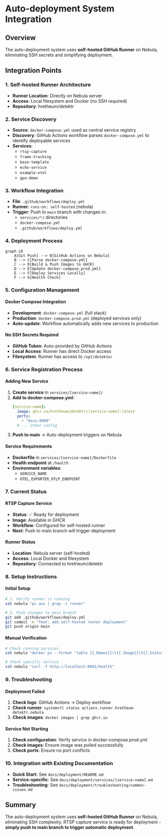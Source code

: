 # Auto-deployment System Integration

## Overview
The auto-deployment system uses **self-hosted GitHub Runner** on Nebula, eliminating SSH secrets and simplifying deployment.

## Integration Points

### 1. **Self-hosted Runner Architecture**
- **Runner Location**: Directly on Nebula server
- **Access**: Local filesystem and Docker (no SSH required)
- **Repository**: hretheum/detektr

### 2. **Service Discovery**
- **Source**: `docker-compose.yml` used as central service registry
- **Discovery**: GitHub Actions workflow parses `docker-compose.yml` to identify deployable services
- **Services**:
  - `rtsp-capture`
  - `frame-tracking`
  - `base-template`
  - `echo-service`
  - `example-otel`
  - `gpu-demo`

### 3. **Workflow Integration**
- **File**: `.github/workflows/deploy.yml`
- **Runner**: `runs-on: self-hosted` (nebula)
- **Trigger**: Push to `main` branch with changes in:
  - `services/*/` directories
  - `docker-compose.yml`
  - `.github/workflows/deploy.yml`

### 4. **Deployment Process**
```mermaid
graph LR
    A[Git Push] --> B[GitHub Actions on Nebula]
    B --> C[Parse docker-compose.yml]
    C --> D[Build & Push Images to GHCR]
    D --> E[Update docker-compose.prod.yml]
    E --> F[Deploy Services Locally]
    F --> G[Health Check]
```

### 5. **Configuration Management**

#### **Docker Compose Integration**
- **Development**: `docker-compose.yml` (full stack)
- **Production**: `docker-compose.prod.yml` (deployed services only)
- **Auto-update**: Workflow automatically adds new services to production

#### **No SSH Secrets Required**
- **GitHub Token**: Auto-provided by GitHub Actions
- **Local Access**: Runner has direct Docker access
- **Filesystem**: Runner has access to `/opt/detektor`

### 6. **Service Registration Process**

#### **Adding New Service**
1. **Create service** in `services/[service-name]/`
2. **Add to docker-compose.yml**:
   ```yaml
   [service-name]:
     image: ghcr.io/hretheum/detektr/[service-name]:latest
     ports:
       - "8xxx:8000"
     # ... other config
   ```
3. **Push to main** → Auto-deployment triggers on Nebula

#### **Service Requirements**
- **Dockerfile** in `services/[service-name]/Dockerfile`
- **Health endpoint** at `/health`
- **Environment variables**:
  - `SERVICE_NAME`
  - `OTEL_EXPORTER_OTLP_ENDPOINT`

### 7. **Current Status**

#### **RTSP Capture Service**
- **Status**: ✅ Ready for deployment
- **Image**: Available in GHCR
- **Workflow**: Configured for self-hosted runner
- **Next**: Push to main branch will trigger deployment

#### **Runner Status**
- **Location**: Nebula server (self-hosted)
- **Access**: Local Docker and filesystem
- **Repository**: Connected to hretheum/detektr

### 8. **Setup Instructions**

#### **Initial Setup**
```bash
# 1. Verify runner is running
ssh nebula "ps aux | grep -i runner"

# 2. Push changes to main branch
git add .github/workflows/deploy.yml
git commit -m "feat: add self-hosted runner deployment"
git push origin main
```

#### **Manual Verification**
```bash
# Check running services
ssh nebula "docker ps --format 'table {{.Names}}\t{{.Image}}\t{{.Status}}'"

# Check specific service
ssh nebula "curl -f http://localhost:8001/health"
```

### 9. **Troubleshooting**

#### **Deployment Failed**
1. **Check logs**: GitHub Actions → Deploy workflow
2. **Check runner**: `systemctl status actions.runner.hretheum-detektr.nebula`
3. **Check images**: `docker images | grep ghcr.io`

#### **Service Not Starting**
1. **Check configuration**: Verify service in docker-compose.prod.yml
2. **Check images**: Ensure image was pulled successfully
3. **Check ports**: Ensure no port conflicts

### 10. **Integration with Existing Documentation**

- **Quick Start**: See `docs/deployment/README.md`
- **Service-specific**: See `docs/deployment/services/[service-name].md`
- **Troubleshooting**: See `docs/deployment/troubleshooting/common-issues.md`

## Summary
The auto-deployment system uses **self-hosted GitHub Runner** on Nebula, eliminating SSH complexity. RTSP capture service is ready for deployment - **simply push to main branch to trigger automatic deployment**.
